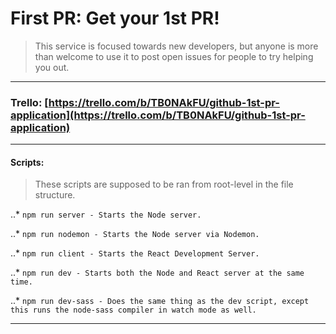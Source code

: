 # First PR: Get your 1st PR!

> This service is focused towards new developers, but anyone is more than welcome to use it to post open issues for people to try helping you out.

---

### Trello: [https://trello.com/b/TB0NAkFU/github-1st-pr-application](https://trello.com/b/TB0NAkFU/github-1st-pr-application)

---

#### Scripts:

> These scripts are supposed to be ran from root-level in the file structure.

..* `npm run server - Starts the Node server.`

..* `npm run nodemon - Starts the Node server via Nodemon.`

..* `npm run client - Starts the React Development Server.`

..* `npm run dev - Starts both the Node and React server at the same time.`

..* `npm run dev-sass - Does the same thing as the dev script, except this runs the node-sass compiler in watch mode as well.`

---

